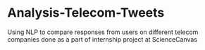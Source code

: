 # Analysis-Telecom-Tweets
Using NLP to compare responses from users on different telecom companies done as a part of internship project at ScienceCanvas
